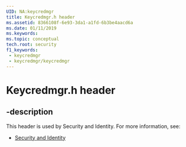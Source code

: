 ```yaml
---
UID: NA:keycredmgr
title: Keycredmgr.h header
ms.assetid: 8366108f-6e93-3da1-a1fd-6b3be4aacd6a
ms.date: 01/11/2019
ms.keywords: 
ms.topic: conceptual
tech.root: security
f1_keywords:
 - keycredmgr
 - keycredmgr/keycredmgr
---
```


# Keycredmgr.h header


## -description

This header is used by Security and Identity. For more information, see:

- [Security and Identity](../_security/index.md)

